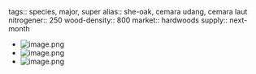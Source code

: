 tags:: species, major, super
alias:: she-oak, cemara udang, cemara laut
nitrogener:: 250
wood-density:: 800
market:: hardwoods
supply:: next-month

- ![image.png](https://peach-geographical-bat-397.mypinata.cloud/ipfs/QmYcVAErcg1D2iXsNSj62FZEQJn5bREDzGAcyvoBpuaBeS)
- ![image.png](https://peach-geographical-bat-397.mypinata.cloud/ipfs/QmU6u5WptKJa1dnHDJVUL9SjcFiqUKzen7oipqghCLgZEb)
- ![image.png](https://peach-geographical-bat-397.mypinata.cloud/ipfs/QmQyy9jDFtDHpg5M1L5wo4foR22AVGTYjunZ7REmAgQdwT)